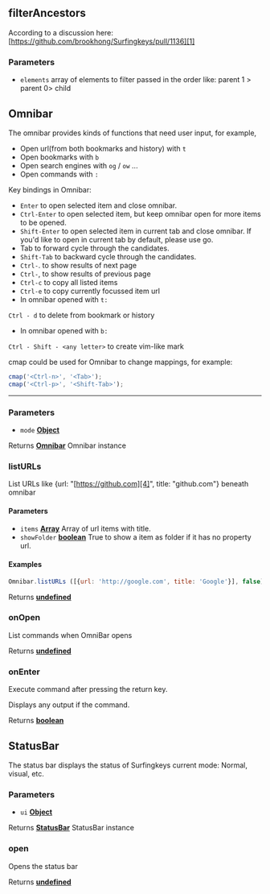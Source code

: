 <!-- Generated by documentation.js. Update this documentation by updating the source code. -->

## filterAncestors

According to a discussion here: [https://github.com/brookhong/Surfingkeys/pull/1136][1]

### Parameters

*   `elements`  array of elements to filter passed in the order like:
    parent 1 > parent 0> child

## Omnibar

The omnibar provides kinds of functions that need user input, for example,

*   Open url(from both bookmarks and history) with `t`
*   Open bookmarks with `b`
*   Open search engines with `og` / `ow` ...
*   Open commands with `:`

Key bindings in Omnibar:

*   `Enter` to open selected item and close omnibar.
*   `Ctrl-Enter` to open selected item, but keep omnibar open for more items to be opened.
*   `Shift-Enter` to open selected item in current tab and close omnibar.
    If you'd like to open in current tab by default, please use go.
*   Tab to forward cycle through the candidates.
*   `Shift-Tab` to backward cycle through the candidates.
*   `Ctrl-`. to show results of next page
*   `Ctrl-`, to show results of previous page
*   `Ctrl-c` to copy all listed items
*   `Ctrl-e` to copy currently focussed item url
*   In omnibar opened with `t:`

`Ctrl - d` to delete from bookmark or history

*   In omnibar opened with `b:`

`Ctrl - Shift - <any letter>` to create vim-like mark

cmap could be used for Omnibar to change mappings, for example:

```js
cmap('<Ctrl-n>', '<Tab>');
cmap('<Ctrl-p>', '<Shift-Tab>');
```

***

### Parameters

*   `mode` **[Object][2]** 

Returns **[Omnibar][3]** Omnibar instance

### listURLs

List URLs like {url: "[https://github.com][4]", title: "github.com"} beneath omnibar

#### Parameters

*   `items` **[Array][5]** Array of url items with title.
*   `showFolder` **[boolean][6]** True to show a item as folder if it has no property url.

#### Examples

```javascript
Omnibar.listURLs ([{url: 'http://google.com', title: 'Google'}], false)
```

Returns **[undefined][7]** 

### onOpen

List commands when OmniBar opens

Returns **[undefined][7]** 

### onEnter

Execute command after pressing the return key.

Displays any output if the command.

Returns **[boolean][6]** 

## StatusBar

The status bar displays the status of Surfingkeys current mode: Normal, visual, etc.

### Parameters

*   `ui` **[Object][2]** 

Returns **[StatusBar][8]** StatusBar instance

### open

Opens the status bar

Returns **[undefined][7]** 

[1]: https://github.com/brookhong/Surfingkeys/pull/1136

[2]: https://developer.mozilla.org/docs/Web/JavaScript/Reference/Global_Objects/Object

[3]: #omnibar

[4]: https://github.com

[5]: https://developer.mozilla.org/docs/Web/JavaScript/Reference/Global_Objects/Array

[6]: https://developer.mozilla.org/docs/Web/JavaScript/Reference/Global_Objects/Boolean

[7]: https://developer.mozilla.org/docs/Web/JavaScript/Reference/Global_Objects/undefined

[8]: #statusbar
